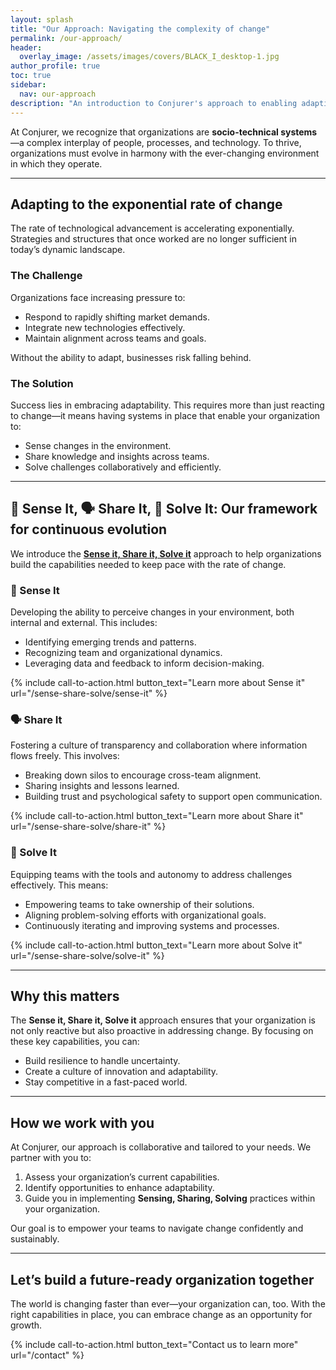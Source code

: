 ```yaml
---
layout: splash
title: "Our Approach: Navigating the complexity of change"
permalink: /our-approach/
header: 
  overlay_image: /assets/images/covers/BLACK_I_desktop-1.jpg
author_profile: true
toc: true
sidebar:
  nav: our-approach
description: "An introduction to Conjurer's approach to enabling adaptive organizations."
---
```


At Conjurer, we recognize that organizations are **socio-technical systems**—a complex interplay of people, processes, and technology. To thrive, organizations must evolve in harmony with the ever-changing environment in which they operate.  

---

## Adapting to the exponential rate of change

The rate of technological advancement is accelerating exponentially. Strategies and structures that once worked are no longer sufficient in today’s dynamic landscape.  

### The Challenge

Organizations face increasing pressure to:

- Respond to rapidly shifting market demands.  
- Integrate new technologies effectively.  
- Maintain alignment across teams and goals.

Without the ability to adapt, businesses risk falling behind.  

### The Solution

Success lies in embracing adaptability. This requires more than just reacting to change—it means having systems in place that enable your organization to:

- Sense changes in the environment.  
- Share knowledge and insights across teams.  
- Solve challenges collaboratively and efficiently.  

---

## 🔎 Sense It, 🗣️ Share It, 🤝 Solve It: Our framework for continuous evolution

We introduce the [**Sense it, Share it, Solve it**](/sense-share-solve) approach to help organizations build the capabilities needed to keep pace with the rate of change.

### **🔎 Sense It**

Developing the ability to perceive changes in your environment, both internal and external. This includes:

- Identifying emerging trends and patterns.  
- Recognizing team and organizational dynamics.  
- Leveraging data and feedback to inform decision-making.  

{% include call-to-action.html button_text="Learn more about Sense it" url="/sense-share-solve/sense-it" %}

### **🗣️ Share It**

Fostering a culture of transparency and collaboration where information flows freely. This involves:

- Breaking down silos to encourage cross-team alignment.  
- Sharing insights and lessons learned.  
- Building trust and psychological safety to support open communication.  

{% include call-to-action.html button_text="Learn more about Share it" url="/sense-share-solve/share-it" %}

### **🤝 Solve It**

Equipping teams with the tools and autonomy to address challenges effectively. This means:

- Empowering teams to take ownership of their solutions.  
- Aligning problem-solving efforts with organizational goals.  
- Continuously iterating and improving systems and processes.  

{% include call-to-action.html button_text="Learn more about Solve it" url="/sense-share-solve/solve-it" %}

---

## Why this matters

The **Sense it, Share it, Solve it** approach ensures that your organization is not only reactive but also proactive in addressing change. By focusing on these key capabilities, you can:

- Build resilience to handle uncertainty.  
- Create a culture of innovation and adaptability.  
- Stay competitive in a fast-paced world.  

---

## How we work with you

At Conjurer, our approach is collaborative and tailored to your needs. We partner with you to:

1. Assess your organization’s current capabilities.  
2. Identify opportunities to enhance adaptability.  
3. Guide you in implementing **Sensing, Sharing, Solving** practices within your organization.  

Our goal is to empower your teams to navigate change confidently and sustainably.  

---

## Let’s build a future-ready organization together

The world is changing faster than ever—your organization can, too. With the right capabilities in place, you can embrace change as an opportunity for growth.  

{% include call-to-action.html button_text="Contact us to learn more" url="/contact" %}
